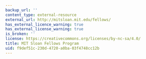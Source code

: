 ```yaml
---
backup_url: ''
content_type: external-resource
external_url: http://mitsloan.mit.edu/fellows/
has_external_licence_warning: true
has_external_license_warning: true
is_broken: ''
license: https://creativecommons.org/licenses/by-nc-sa/4.0/
title: MIT Sloan Fellows Program
uid: f9def51c-230d-4720-a0ba-03f4748cc12b
---
```

